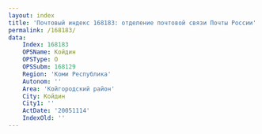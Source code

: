 ```yaml
---
layout: index
title: 'Почтовый индекс 168183: отделение почтовой связи Почты России'
permalink: /168183/
data:
    Index: 168183
    OPSName: Койдин
    OPSType: О
    OPSSubm: 168129
    Region: 'Коми Республика'
    Autonom: ''
    Area: 'Койгородский район'
    City: Койдин
    City1: ''
    ActDate: '20051114'
    IndexOld: ''
---
```


